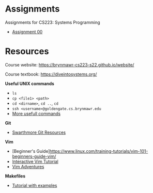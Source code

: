 # Assignments
Assignments for CS223: Systems Programming

* [Assignment 00](https://brynmawr-cs223-s22.github.io/website/assts/asst00.html)

# Resources

Course website: https://brynmawr-cs223-s22.github.io/website/

Course textbook: https://diveintosystems.org/

**Useful UNIX commands**

* `ls`
* `cp <file1> <path>`
* `cd <dirname>`, `cd ..`, `cd`
* `ssh <username>@goldengate.cs.brynmawr.edu`
* [More usefull commands](https://www.cs.swarthmore.edu/~newhall/unixhelp/howto_unixCommands.html)

**Git**

* [Swarthmore Git Resources](https://www.cs.swarthmore.edu/git/)

**Vim**

* [Beginner's Guide]https://www.linux.com/training-tutorials/vim-101-beginners-guide-vim/
* [Interactive Vim Tutorial](https://www.openvim.com/)
* [Vim Adventures](https://vim-adventures.com/)

**Makefiles**

* [Tutorial with examples](https://web.mit.edu/gnu/doc/html/make_2.html)
